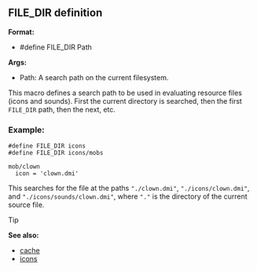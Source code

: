## FILE_DIR definition

**Format:**
+   #define FILE_DIR Path

**Args:**
+   Path: A search path on the current filesystem.

This macro defines a search path to be used in evaluating
resource files (icons and sounds). First the current directory is
searched, then the first `FILE_DIR` path, then the next, etc.
### Example:

``` dm
#define FILE_DIR icons
#define FILE_DIR icons/mobs

mob/clown
  icon = 'clown.dmi'
```


This searches for the
file at the paths `"./clown.dmi"`, `"./icons/clown.dmi"`, and
`"./icons/sounds/clown.dmi"`, where `"."` is the directory of the
current source file.

> [!TIP] 
> **See also:**
> +   [cache](/ref/DM/cache.md) 
> +   [icons](/ref/DM/icon.md) 